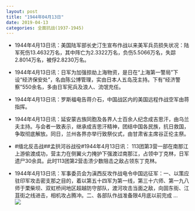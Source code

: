 ```yaml
---
layout: post
title: "1944年04月13日"
date: 2019-04-13
categories: 全面抗战(1937-1945)
---
```


<meta name="referrer" content="no-referrer" />

- 1944年4月13日讯：美国陆军部长史汀生宣布作战以来美军兵员损失状况：陆军死伤13.4632万名，其中阵亡为2.3322万名，负伤5.5066万名，失踪2.8014万名，被俘2.8230万名。 

- 1944年4月13日讯：日军为加强掠劫上海物资，是日在“上海第一警局”下设“经济保安处”，名由陈公博管理，实由日本人五岛茂主持。下有“经济警察”550余名，多由日军宪兵及浪人、流氓充任。 

- 1944年4月13日讯：罗斯福电告蒋介石，中国战区内的美国远程作战空军由蒋指挥。 

- 1944年4月13日讯：延安蒙古族同胞及各界人士百余人纪念成吉思汗，由乌兰夫主持。与会者一致表示，继承成吉思汗精神，团结中国各民族，抗日救国，争取彻底解放。同日，兰州各界亦举行致祭仪式，由甘肃省主席谷正伦主祭。 

- #缅北反击战##孟拱河谷战役#1944年4月13日讯： 113团第3营一部在南那江上游偷渡成功，营主力在侧翼火力掩护下强渡过南那江，占领中丁克林，日军遗尸30余具。此时113团第2营击溃少数阻击之敌占领东丁克林。 

- 1944年4月13日讯：军事委员会为滇西反攻作战电令中国远征军：一、以策应驻印军攻击密支那之目的，着以第五十四军为第一线，第三十六师、第一九八师于栗柴坝、双虹桥间地区超越防守部队，渡河攻击当面之敌，向固东街、江苴街之线进击，相机攻占腾冲。二、各部队作战准备限4月底以前完成 ... <br/><img src="https://wx3.sinaimg.cn/large/aca367d8ly1g20oierhpuj20c80cwt8v.jpg" />

